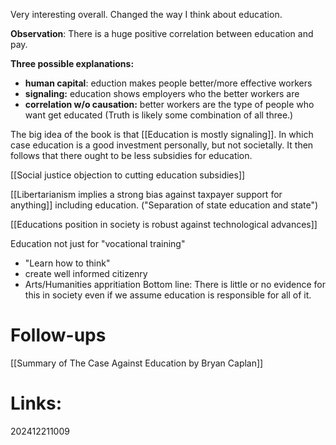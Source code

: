 Very interesting overall. Changed the way I think about education. 

**Observation**: There is a huge positive correlation between education and pay. 

**Three possible explanations:** 
- **human capital**: eduction makes people better/more effective workers
- **signaling:** education shows employers who the better workers are 
- **correlation w/o causation:** better workers are the type of people who want get educated 
(Truth is likely some combination of all three.)

The big idea of the book is that [[Education is mostly signaling]]. In which case education is a good investment personally, but not societally.  It then follows that there ought to be less subsidies for education. 

[[Social justice objection to cutting education subsidies]]

[[Libertarianism implies a strong bias against taxpayer support for anything]] including education.
("Separation of state education and state")

[[Educations position in society is robust against technological advances]]

Education not just for "vocational training"
- "Learn how to think" 
- create well informed citizenry
- Arts/Humanities appritiation
Bottom line: There is little or no evidence for this in society even if we assume education is responsible for all of it. 




# Follow-ups

[[Summary of The Case Against Education by Bryan Caplan]]

# Links: 



202412211009
